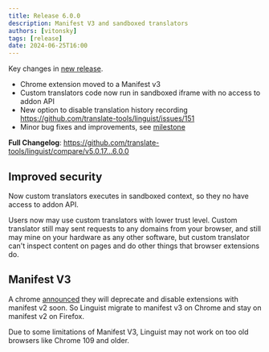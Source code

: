 ```yaml
---
title: Release 6.0.0
description: Manifest V3 and sandboxed translators
authors: [vitonsky]
tags: [release]
date: 2024-06-25T16:00
---
```


Key changes in [new release](https://github.com/translate-tools/linguist/releases/tag/v6.0.0).

- Chrome extension moved to a Manifest v3
- Custom translators code now run in sandboxed iframe with no access to addon API
- New option to disable translation history recording https://github.com/translate-tools/linguist/issues/151
- Minor bug fixes and improvements, see [milestone](https://github.com/translate-tools/linguist/milestone/7?closed=1)

**Full Changelog**: https://github.com/translate-tools/linguist/compare/v5.0.17...6.0.0

## Improved security

Now custom translators executes in sandboxed context, so they no have access to addon API.

Users now may use custom translators with lower trust level. Custom translator still may sent requests to any domains from your browser, and still may mine on your hardware as any other software, but custom translator can't inspect content on pages and do other things that browser extensions do.

## Manifest V3

A chrome [announced](https://developer.chrome.com/blog/resuming-the-transition-to-mv3/#the_phase-out_timeline) they will deprecate and disable extensions with manifest v2 soon. So Linguist migrate to manifest v3 on Chrome and stay on manifest v2 on Firefox.

Due to some limitations of Manifest V3, Linguist may not work on too old browsers like Chrome 109 and older.
